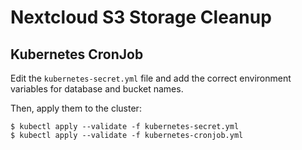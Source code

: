 # Nextcloud S3 Storage Cleanup

## Kubernetes CronJob

Edit the `kubernetes-secret.yml` file and add the correct environment variables
for database and bucket names.

Then, apply them to the cluster:

    $ kubectl apply --validate -f kubernetes-secret.yml
    $ kubectl apply --validate -f kubernetes-cronjob.yml
